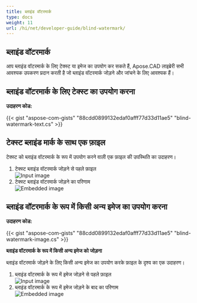 ```yaml
---
title: ब्लाइंड वॉटरमार्क
type: docs
weight: 11
url: /hi/net/developer-guide/blind-watermark/
---
```


## **ब्लाइंड वॉटरमार्क**

आप ब्लाइंड वॉटरमार्क के लिए टेक्स्ट या इमेज का उपयोग कर सकते हैं, Apose.CAD लाइब्रेरी सभी आवश्यक उपकरण प्रदान करती है जो ब्लाइंड वॉटरमार्क जोड़ने और जांचने के लिए आवश्यक हैं।

## **ब्लाइंड वॉटरमार्क के लिए टेक्स्ट का उपयोग करना**

**उदाहरण कोड:**

{{< gist "aspose-com-gists" "88cdd0899132edaf0afff77d33d11ae5" "blind-watermark-text.cs" >}}

## **टेक्स्ट ब्लाइंड मार्क के साथ एक फ़ाइल**

टेक्स्ट को ब्लाइंड वॉटरमार्क के रूप में उपयोग करने वाली एक फ़ाइल की उपस्थिति का उदाहरण।

1. टेक्स्ट ब्लाइंड वॉटरमार्क जोड़ने से पहले फ़ाइल<br>
![Input image](/cad/_assets/guide/blind-watermark/Tyrannosaurus.dxf_input.png)<br>
1. टेक्स्ट ब्लाइंड वॉटरमार्क जोड़ने का परिणाम<br>
![Embedded image](/cad/_assets/guide/blind-watermark/Tyrannosaurus.dxf_embedded.png)

## **ब्लाइंड वॉटरमार्क के रूप में किसी अन्य इमेज का उपयोग करना**

**उदाहरण कोड:**

{{< gist "aspose-com-gists" "88cdd0899132edaf0afff77d33d11ae5" "blind-watermark-image.cs" >}}

**ब्लाइंड वॉटरमार्क के रूप में किसी अन्य इमेज को जोड़ना**

ब्लाइंड वॉटरमार्क जोड़ने के लिए किसी अन्य इमेज का उपयोग करके फ़ाइल के दृश्य का एक उदाहरण।

1. ब्लाइंड वॉटरमार्क के रूप में इमेज जोड़ने से पहले फ़ाइल<br>
![Input image](/cad/_assets/guide/blind-watermark/robot_handling_cell.dwg_input.png)<br>
1. ब्लाइंड वॉटरमार्क के रूप में इमेज जोड़ने के बाद का परिणाम<br>
![Embedded image](/cad/_assets/guide/blind-watermark/robot_handling_cell.dwg_embedded.png)
